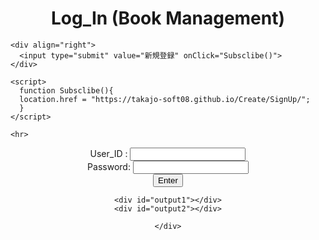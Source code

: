 <html>
  <head>
    <meta http-equiv="content-type" content="text/html; charset=utf-8">
    <title>Login (Book Management)</title>
	<script type="text/javascript" language="javascript">
		function onButtonClick(){
		target1=document.getElementById("output1");
		target1.innerText=document.forms.id_form1.id_textBox1.value;
		target2=document.getElementById("output2");
		target2.innerText=document.forms.id_form1.id_textBox2.value;
		if(target1.innerText != "" || target2.innerText != ""){
		if(target1.innerText == "user" && target2.innerText == "password")
		location.href = "https://takajo-soft08.github.io/Create/MainPage/";
		else window.alert('User_ID、またはPasswordが間違っています。');
		}else window.alert('User_ID、またはPasswordは必ず記入してください。');
		</script>
  </head>

  <body>
    <div align="center">
      <h1>Log_In (Book Management)</h1>
    </div>
	
		
    <div align="right">
      <input type="submit" value="新規登録" onClick="Subsclibe()">
    </div>
	
    <script>
      function Subsclibe(){
      location.href = "https://takajo-soft08.github.io/Create/SignUp/";      
      }
    </script>
    
    <hr>
   <div align="center">
    <form name="form1" id="id_form1" action="">
	    User_ID :
	    <input name="textBox1" id="id_textBox1" type="text" value="" /><br>
	    Password:
	    <input name="textBox2" id="id_textBox2" type="text" value="" /><br>
	    <input type="button" value="Enter" onClick="onButtonClick();"/>
	</form>
	
	<div id="output1"></div>
	<div id="output2"></div>
	
	</div>
  </body>
</html>
